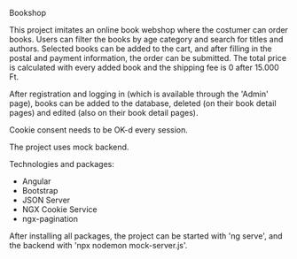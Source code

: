 Bookshop

This project imitates an online book webshop where the costumer can order books. Users can filter the books by age category and search for titles and authors. Selected books can be added to the cart, and after filling in the postal and payment information, the order can be submitted. The total price is calculated with every added book and the shipping fee is 0 after 15.000 Ft.

After registration and logging in (which is available through the 'Admin' page), books can be added to the database, deleted (on their book detail pages) and edited (also on their book detail pages).

Cookie consent needs to be OK-d every session.

The project uses mock backend.

Technologies and packages:
- Angular
- Bootstrap
- JSON Server
- NGX Cookie Service
- ngx-pagination

After installing all packages, the project can be started with 'ng serve', and the backend with 'npx nodemon mock-server.js'.
